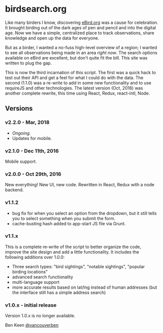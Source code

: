 # birdsearch.org

Like many birders I know, discovering [eBird.org](http://ebird.org) was a cause for celebration. It brought birding 
out of the dark ages of pen and pencil and into the digital age. Now we have a simple, centralized place to track 
observations, share knowledge and open up the data for everyone.

But as a birder, I wanted a no-fuss high-level overview of a region; I wanted to see all observations being made in 
an area <i>right now</i>. The search options available on eBird are excellent, but don't quite fit the bill. This 
site was written to plug the gap. 

This is now the third incarnation of this script. The first was a quick hack to test out their API and get a feel 
for what I could do with the data. The second (1.1.0) was a re-write to add in some new functionality and to use 
requireJS and other technologies. The latest version (Oct, 2016) was another complete rewrite, this time using 
React, Redux, react-intl, Node.

## Versions


### v2.2.0 - Mar, 2018 
- *Ongoing*.
- Updates for mobile.

### v2.1.0 - Dec 11th, 2016
Mobile support.

### v2.0.0 - Oct 29th, 2016
New everything! New UI, new code. Rewritten in React, Redux with a node backend.

### v1.1.2
- bug fix for when you select an option from the dropdown, but it still tells you to select something when you submit
the form.
- cache-busting hash added to app-start JS file via Grunt.

### v1.1.x
This is a complete re-write of the script to better organize the code, improve the site design and add a little
functionality. It includes the following additions over 1.0.0:

- Three search types: "bird sightings", "notable sightings", "popular birding locations"
- advanced search functionality
- multi-language support
- more accurate results based on lat/lng instead of human addresses (but the interface still has a simple address
search)

### v1.0.x - initial release
Version 1.0.x is no longer available.


Ben Keen
[@vancouverben](https://twitter.com/#!/vancouverben)
